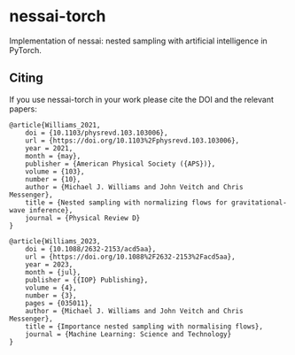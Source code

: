 # nessai-torch

Implementation of nessai: nested sampling with artificial intelligence in PyTorch.

## Citing

If you use nessai-torch in your work please cite the DOI and the relevant papers:

```bibtext
@article{Williams_2021,
	doi = {10.1103/physrevd.103.103006},
	url = {https://doi.org/10.1103%2Fphysrevd.103.103006},
	year = 2021,
	month = {may},
	publisher = {American Physical Society ({APS})},
	volume = {103},
	number = {10},
	author = {Michael J. Williams and John Veitch and Chris Messenger},
	title = {Nested sampling with normalizing flows for gravitational-wave inference},
	journal = {Physical Review D}
}

@article{Williams_2023,
	doi = {10.1088/2632-2153/acd5aa},
	url = {https://doi.org/10.1088%2F2632-2153%2Facd5aa},
	year = 2023,
	month = {jul},
	publisher = {{IOP} Publishing},
	volume = {4},
	number = {3},
	pages = {035011},
	author = {Michael J. Williams and John Veitch and Chris Messenger},
	title = {Importance nested sampling with normalising flows},
	journal = {Machine Learning: Science and Technology}
}
```
